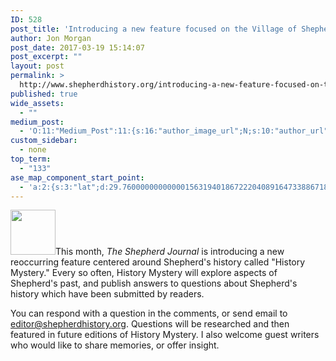 ```yaml
---
ID: 528
post_title: 'Introducing a new feature focused on the Village of Shepherd&#8217;s history'
author: Jon Morgan
post_date: 2017-03-19 15:14:07
post_excerpt: ""
layout: post
permalink: >
  http://www.shepherdhistory.org/introducing-a-new-feature-focused-on-the-village-of-shepherds-history/
published: true
wide_assets:
  - ""
medium_post:
  - 'O:11:"Medium_Post":11:{s:16:"author_image_url";N;s:10:"author_url";N;s:11:"byline_name";N;s:12:"byline_email";N;s:10:"cross_link";s:2:"no";s:2:"id";N;s:21:"follower_notification";s:3:"yes";s:7:"license";s:19:"all-rights-reserved";s:14:"publication_id";s:12:"881fb60cdbf3";s:6:"status";s:4:"none";s:3:"url";N;}'
custom_sidebar:
  - none
top_term:
  - "133"
ase_map_component_start_point:
  - 'a:2:{s:3:"lat";d:29.760000000000001563194018672220408916473388671875;s:3:"lng";d:-95.3799999999999954525264911353588104248046875;}'
---
```

<img class="wp-image-530 alignleft" src="http://www.shepherdhistory.org/wp-content/uploads/2017/03/history-800px-336x336.png" alt="" width="72" height="72" />This month, <em>The Shepherd Journal</em> is introducing a new reoccurring feature centered around Shepherd's history called "History Mystery." Every so often, History Mystery will explore aspects of Shepherd's past, and publish answers to questions about Shepherd's history which have been submitted by readers.

You can respond with a question in the comments, or send email to <a href="mailto:editor@shepherdhistory.org">editor@shepherdhistory.org</a>. Questions will be researched and then featured in future editions of History Mystery. I also welcome guest writers who would like to share memories, or offer insight.